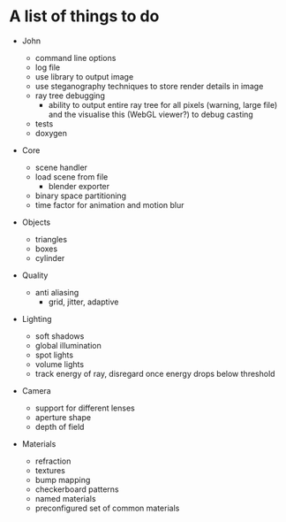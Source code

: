 # A list of things to do

  - John
    * command line options
    * log file
    * use library to output image
    * use steganography techniques to store render details in image
    * ray tree debugging
      - ability to output entire ray tree for all pixels (warning, large file)
        and the visualise this (WebGL viewer?) to debug casting
    * tests
    * doxygen

  - Core
    * scene handler
    * load scene from file
      - blender exporter
    * binary space partitioning
    * time factor for animation and motion blur

  - Objects
    * triangles
    * boxes
    * cylinder

  - Quality
    * anti aliasing
      - grid, jitter, adaptive

  - Lighting
    * soft shadows
    * global illumination
    * spot lights
    * volume lights
    * track energy of ray, disregard once energy drops below threshold

  - Camera
    * support for different lenses
    * aperture shape
    * depth of field

  - Materials
    * refraction
    * textures
    * bump mapping
    * checkerboard patterns
    * named materials
    * preconfigured set of common materials


